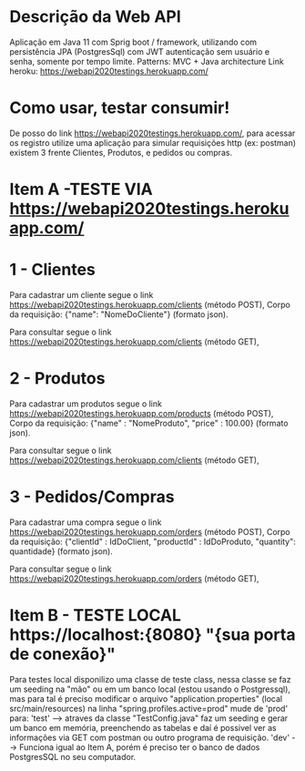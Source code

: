 
# Descrição da Web API
Aplicação em Java 11 com Sprig boot / framework, utilizando com persistência JPA (PostgresSql) 
com JWT autenticação sem usuário e senha, somente por tempo limite. 
Patterns: MVC + Java architecture
Link heroku: https://webapi2020testings.herokuapp.com/

# Como usar, testar consumir!
De posso do link https://webapi2020testings.herokuapp.com/, 
para acessar os registro utilize uma aplicação para simular requisições http (ex: postman)
existem 3 frente Clientes, Produtos, e pedidos ou compras.

# Item A -TESTE VIA https://webapi2020testings.herokuapp.com/
# 1 - Clientes
Para cadastrar um cliente segue o link https://webapi2020testings.herokuapp.com/clients (método POST),
Corpo da requisição: {"name": "NomeDoCliente"} (formato json). 

Para consultar segue o link https://webapi2020testings.herokuapp.com/clients (método GET),

# 2 - Produtos
Para cadastrar um produtos segue o link https://webapi2020testings.herokuapp.com/products (método POST),
Corpo da requisição: {"name" : "NomeProduto", "price" : 100.00} (formato json). 

Para consultar segue o link https://webapi2020testings.herokuapp.com/clients (método GET),

# 3 - Pedidos/Compras
Para cadastrar uma compra segue o link https://webapi2020testings.herokuapp.com/orders (método POST),
Corpo da requisição: {"clientId" : IdDoClient, "productId" : IdDoProduto, "quantity": quantidade} (formato json). 

Para consultar segue o link https://webapi2020testings.herokuapp.com/orders (método GET),

# Item B - TESTE LOCAL https://localhost:{8080} "{sua porta de conexão}" 
Para testes local disponilizo uma classe de teste class, nessa classe se faz um seeding na "mão" ou em um banco local (estou usando o Postgressql), mas 
para tal é preciso modificar o arquivo "application.properties" (local src/main/resources) na linha "spring.profiles.active=prod" mude de 'prod' para:
'test' --> atraves da classe "TestConfig.java" faz um seeding e gerar um banco em memória, preenchendo as tabelas e daí é possivel ver as informações via GET com postman ou outro programa de requisição.
'dev' --> Funciona igual ao Item A, porém é preciso ter o banco de dados PostgresSQL no seu computador.
